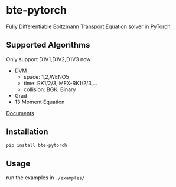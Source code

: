 # bte-pytorch
Fully Differentiable Boltzmann Transport Equation solver in PyTorch

## Supported Algorithms

Only support D1V1,D1V2,D1V3 now.

- DVM
    - space: 1,2,WENO5
    - time: RK1/2/3,IMEX-RK1/2/3,...
    - collision: BGK, Binary
- Grad
- 13 Moment Equation

[Documents](https://bte-pytorch.readthedocs.io/en/latest/index.html#)

## Installation

```bash
pip install bte-pytorch
```
## Usage

run the examples in `./examples/`
